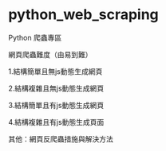 # python_web_scraping
Python 爬蟲專區

網頁爬蟲難度（由易到難）

 1.結構簡單且無js動態生成網頁
 
 2.結構複雜且無js動態生成網頁
 
 3.結構簡單且有js動態生成網頁
 
 4.結構複雜且有js動態生成頁面
 
 其他：網頁反爬蟲措施與解決方法
 
